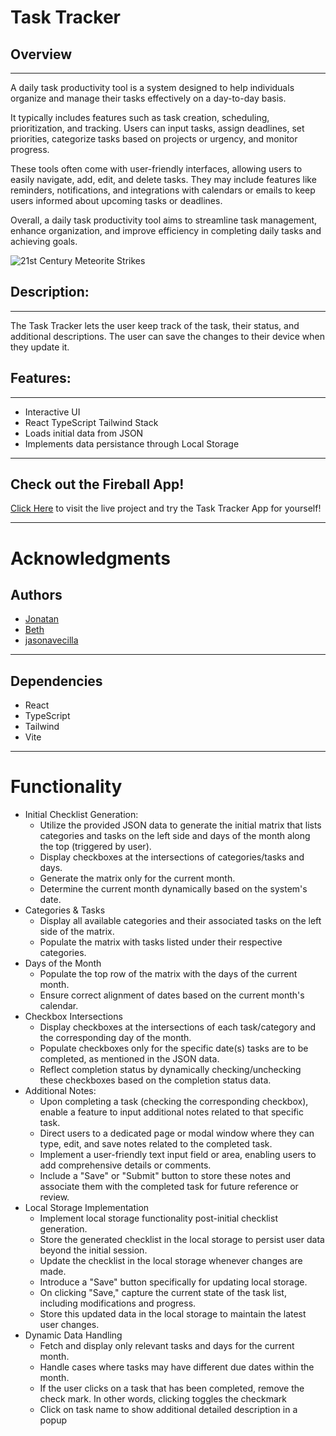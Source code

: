 # Task Tracker

## Overview

---

A daily task productivity tool is a system designed to help individuals organize and manage their tasks effectively on a day-to-day basis.

It typically includes features such as task creation, scheduling, prioritization, and tracking. Users can input tasks, assign deadlines, set priorities, categorize tasks based on projects or urgency, and monitor progress.

These tools often come with user-friendly interfaces, allowing users to easily navigate, add, edit, and delete tasks. They may include features like reminders, notifications, and integrations with calendars or emails to keep users informed about upcoming tasks or deadlines.

Overall, a daily task productivity tool aims to streamline task management, enhance organization, and improve efficiency in completing daily tasks and achieving goals.

![21st Century Meteorite Strikes](./src/assets/sreenshot.png)



## Description:

---

<p>
The Task Tracker lets the user keep track of the task, their status, and additional descriptions.
The user can save the changes to their device when they update it.
</p>

## Features:

---

- Interactive UI
- React TypeScript Tailwind Stack
- Loads initial data from JSON
- Implements data persistance through Local Storage

---
## Check out the Fireball App!
[Click Here](https://daily-tasks-seven.vercel.app/) to visit the live project and try the Task Tracker App for yourself!

---
# Acknowledgments

## Authors

- [Jonatan](https://github.com/jcidp)
- [Beth](https://github.com/bscaer)
- [jasonavecilla](https://github.com/jasonavecilla)

---

## Dependencies

- React
- TypeScript
- Tailwind
- Vite

---

# Functionality

- Initial Checklist Generation:
  - Utilize the provided JSON data to generate the initial matrix that lists categories and tasks on the left side and days of the month along the top (triggered by user).
  - Display checkboxes at the intersections of categories/tasks and days.
  - Generate the matrix only for the current month.
  - Determine the current month dynamically based on the system's date.
- Categories & Tasks
  - Display all available categories and their associated tasks on the left side of the matrix.
  - Populate the matrix with tasks listed under their respective categories.
- Days of the Month
  - Populate the top row of the matrix with the days of the current month.
  - Ensure correct alignment of dates based on the current month's calendar.
- Checkbox Intersections
  - Display checkboxes at the intersections of each task/category and the corresponding day of the month.
  - Populate checkboxes only for the specific date(s) tasks are to be completed, as mentioned in the JSON data.
  - Reflect completion status by dynamically checking/unchecking these checkboxes based on the completion status data.
- Additional Notes:
  - Upon completing a task (checking the corresponding checkbox), enable a feature to input additional notes related to that specific task.
  - Direct users to a dedicated page or modal window where they can type, edit, and save notes related to the completed task.
  - Implement a user-friendly text input field or area, enabling users to add comprehensive details or comments.
  - Include a "Save" or "Submit" button to store these notes and associate them with the completed task for future reference or review.
- Local Storage Implementation
  - Implement local storage functionality post-initial checklist generation.
  - Store the generated checklist in the local storage to persist user data beyond the initial session.
  - Update the checklist in the local storage whenever changes are made.
  - Introduce a "Save" button specifically for updating local storage.
  - On clicking "Save," capture the current state of the task list, including modifications and progress.
  - Store this updated data in the local storage to maintain the latest user changes.
- Dynamic Data Handling
  - Fetch and display only relevant tasks and days for the current month.
  - Handle cases where tasks may have different due dates within the month.
  - If the user clicks on a task that has been completed, remove the check mark. In other words, clicking toggles the checkmark
  - Click on task name to show additional detailed description in a popup
